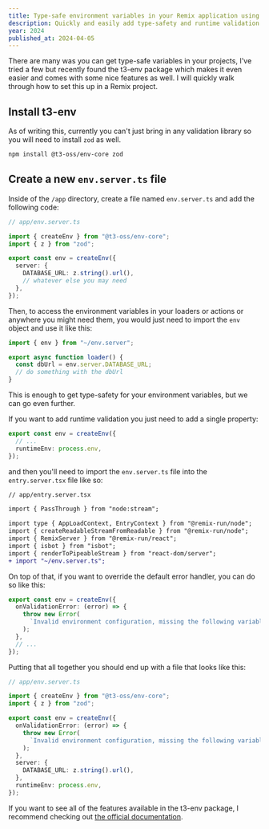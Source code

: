 ```yaml
---
title: Type-safe environment variables in your Remix application using t3-env
description: Quickly and easily add type-safety and runtime validation to your environment variables using the t3-env package.
year: 2024
published_at: 2024-04-05
---
```


There are many was you can get type-safe variables in your projects, I've tried a few but recently found the t3-env package which makes it even easier and comes with some nice features as well. I will quickly walk through how to set this up in a Remix project.

## Install t3-env

As of writing this, currently you can't just bring in any validation library so you will need to install `zod` as well.

```bash
npm install @t3-oss/env-core zod
```

## Create a new `env.server.ts` file

Inside of the `/app` directory, create a file named `env.server.ts` and add the following code:

```typescript
// app/env.server.ts

import { createEnv } from "@t3-oss/env-core";
import { z } from "zod";

export const env = createEnv({
  server: {
    DATABASE_URL: z.string().url(),
    // whatever else you may need
  },
});
```

Then, to access the environment variables in your loaders or actions or anywhere you might need them, you would just need to import the `env` object and use it like this:

```typescript
import { env } from "~/env.server";

export async function loader() {
  const dbUrl = env.server.DATABASE_URL;
  // do something with the dbUrl
}
```

This is enough to get type-safety for your environment variables, but we can go even further.

If you want to add runtime validation you just need to add a single property:

```typescript
export const env = createEnv({
  // ...
  runtimeEnv: process.env,
});
```

and then you'll need to import the `env.server.ts` file into the `entry.server.tsx` file like so:

```diff
// app/entry.server.tsx

import { PassThrough } from "node:stream";

import type { AppLoadContext, EntryContext } from "@remix-run/node";
import { createReadableStreamFromReadable } from "@remix-run/node";
import { RemixServer } from "@remix-run/react";
import { isbot } from "isbot";
import { renderToPipeableStream } from "react-dom/server";
+ import "~/env.server.ts";
```

On top of that, if you want to override the default error handler, you can do so like this:

```typescript
export const env = createEnv({
  onValidationError: (error) => {
    throw new Error(
      `Invalid environment configuration, missing the following variables: ${error.errors.map((error) => error.path[0]).join(", ")}`,
    );
  },
  // ...
});
```

Putting that all together you should end up with a file that looks like this:

```typescript
// app/env.server.ts

import { createEnv } from "@t3-oss/env-core";
import { z } from "zod";

export const env = createEnv({
  onValidationError: (error) => {
    throw new Error(
      `Invalid environment configuration, missing the following variables: ${error.errors.map((error) => error.path[0]).join(", ")}`,
    );
  },
  server: {
    DATABASE_URL: z.string().url(),
  },
  runtimeEnv: process.env,
});
```

If you want to see all of the features available in the t3-env package, I recommend checking out [the official documentation](https://env.t3.gg/docs/introduction).

